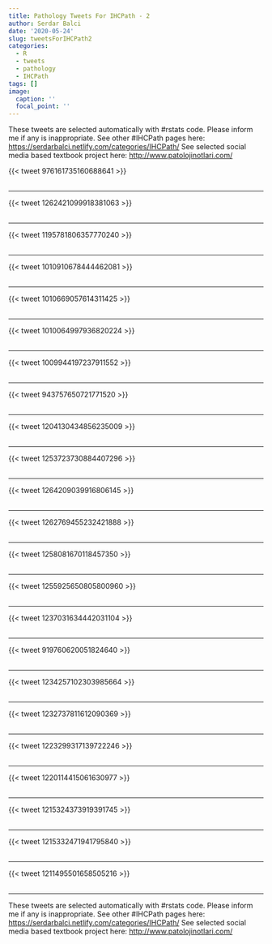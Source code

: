 ```yaml
---
title: Pathology Tweets For IHCPath - 2
author: Serdar Balci
date: '2020-05-24'
slug: tweetsForIHCPath2
categories:
  - R
  - tweets
  - pathology
  - IHCPath
tags: []
image:
  caption: ''
  focal_point: ''
---
```



These tweets are selected automatically with #rstats code. Please inform me if any is inappropriate.
See other #IHCPath pages here: https://serdarbalci.netlify.com/categories/IHCPath/ 
See selected social media based textbook project here: http://www.patolojinotlari.com/

{{< tweet 976161735160688641 >}}
<br>
<br>
<hr>
{{< tweet 1262421099918381063 >}}
<br>
<br>
<hr>
{{< tweet 1195781806357770240 >}}
<br>
<br>
<hr>
{{< tweet 1010910678444462081 >}}
<br>
<br>
<hr>
{{< tweet 1010669057614311425 >}}
<br>
<br>
<hr>
{{< tweet 1010064997936820224 >}}
<br>
<br>
<hr>
{{< tweet 1009944197237911552 >}}
<br>
<br>
<hr>
{{< tweet 943757650721771520 >}}
<br>
<br>
<hr>
{{< tweet 1204130434856235009 >}}
<br>
<br>
<hr>
{{< tweet 1253723730884407296 >}}
<br>
<br>
<hr>
{{< tweet 1264209039916806145 >}}
<br>
<br>
<hr>
{{< tweet 1262769455232421888 >}}
<br>
<br>
<hr>
{{< tweet 1258081670118457350 >}}
<br>
<br>
<hr>
{{< tweet 1255925650805800960 >}}
<br>
<br>
<hr>
{{< tweet 1237031634442031104 >}}
<br>
<br>
<hr>
{{< tweet 919760620051824640 >}}
<br>
<br>
<hr>
{{< tweet 1234257102303985664 >}}
<br>
<br>
<hr>
{{< tweet 1232737811612090369 >}}
<br>
<br>
<hr>
{{< tweet 1223299317139722246 >}}
<br>
<br>
<hr>
{{< tweet 1220114415061630977 >}}
<br>
<br>
<hr>
{{< tweet 1215324373919391745 >}}
<br>
<br>
<hr>
{{< tweet 1215332471941795840 >}}
<br>
<br>
<hr>
{{< tweet 1211495501658505216 >}}
<br>
<br>
<hr>


These tweets are selected automatically with #rstats code. Please inform me if any is inappropriate.
See other #IHCPath pages here: https://serdarbalci.netlify.com/categories/IHCPath/ 
See selected social media based textbook project here: http://www.patolojinotlari.com/
